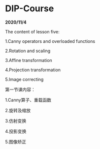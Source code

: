 # DIP-Course


**2020/11/4**


The content of lesson five:


1.Canny operators and overloaded functions


2.Rotation and scaling


3.Affine transformation


4.Projection transformation


5.Image correcting


第一节课内容：


1.Canny算子、重载函数


2.旋转及缩放


3.仿射变换


4.投影变换


5.图像矫正


